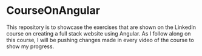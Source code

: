 # CourseOnAngular

This repository is to showcase the exercises that are shown on the LinkedIn course on creating a full stack
website using Angular. As I follow along on this course, I will be pushing changes made in every video of the course
to show my progress.
